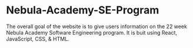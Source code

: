 # Nebula-Academy-SE-Program
The overall goal of the website is to give users information on the 22 week Nebula Academy Software Engineering program. It is buit using React, JavaScript, CSS, & HTML. 
